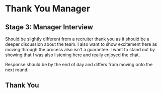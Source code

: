 # Thank You Manager

## Stage 3: Manager Interview

Should be slightly different from a recruiter thank you as it should be a deeper discussion about the team. I also want to show excitement here as moving through the process also isn't a guarantee. I want to stand out by showing that I was also listening here and really enjoyed the chat.

Response should be by the end of day and differs from moving onto the next round.

## Thank You

